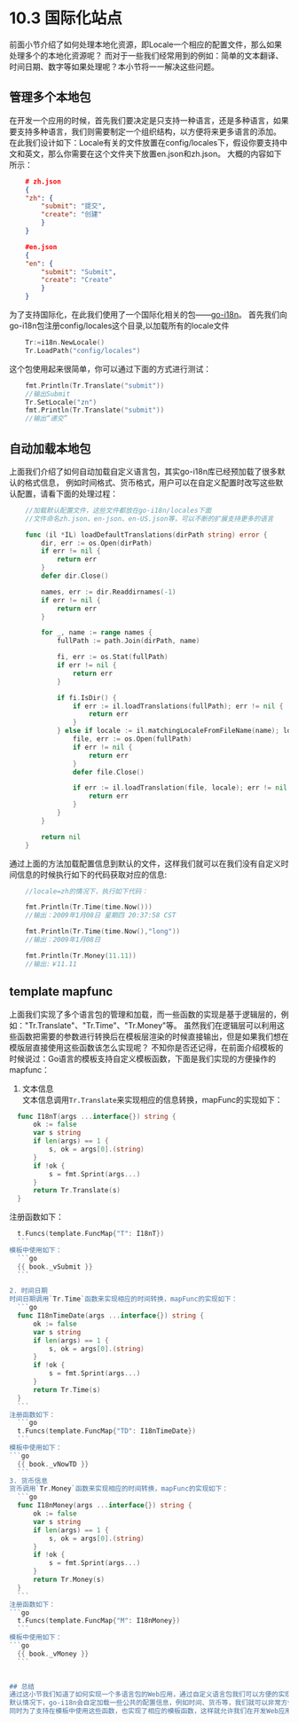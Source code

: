 # 10.3 国际化站点
前面小节介绍了如何处理本地化资源，即Locale一个相应的配置文件，那么如果处理多个的本地化资源呢？
而对于一些我们经常用到的例如：简单的文本翻译、时间日期、数字等如果处理呢？本小节将一一解决这些问题。


## 管理多个本地包
在开发一个应用的时候，首先我们要决定是只支持一种语言，还是多种语言，如果要支持多种语言，我们则需要制定一个组织结构，以方便将来更多语言的添加。
在此我们设计如下：Locale有关的文件放置在config/locales下，假设你要支持中文和英文，那么你需要在这个文件夹下放置en.json和zh.json。
大概的内容如下所示：
```json
	# zh.json
	{
	"zh": {
		"submit": "提交",
		"create": "创建"
		}
	}

	#en.json
	{
	"en": {
		"submit": "Submit",
		"create": "Create"
		}
	}
```

为了支持国际化，在此我们使用了一个国际化相关的包——[go-i18n](https://github.com/astaxie/go-i18n)。
首先我们向go-i18n包注册config/locales这个目录,以加载所有的locale文件
```go
	Tr:=i18n.NewLocale()
	Tr.LoadPath("config/locales")
```

这个包使用起来很简单，你可以通过下面的方式进行测试：
```go
	fmt.Println(Tr.Translate("submit"))
	//输出Submit
	Tr.SetLocale("zn")
	fmt.Println(Tr.Translate("submit"))
	//输出“递交”
```

## 自动加载本地包
上面我们介绍了如何自动加载自定义语言包，其实go-i18n库已经预加载了很多默认的格式信息，
例如时间格式、货币格式，用户可以在自定义配置时改写这些默认配置，请看下面的处理过程：
```go
	//加载默认配置文件，这些文件都放在go-i18n/locales下面
	//文件命名zh.json、en-json、en-US.json等，可以不断的扩展支持更多的语言

	func (il *IL) loadDefaultTranslations(dirPath string) error {
		dir, err := os.Open(dirPath)
		if err != nil {
			return err
		}
		defer dir.Close()

		names, err := dir.Readdirnames(-1)
		if err != nil {
			return err
		}

		for _, name := range names {
			fullPath := path.Join(dirPath, name)

			fi, err := os.Stat(fullPath)
			if err != nil {
				return err
			}

			if fi.IsDir() {
				if err := il.loadTranslations(fullPath); err != nil {
					return err
				}
			} else if locale := il.matchingLocaleFromFileName(name); locale != "" {
				file, err := os.Open(fullPath)
				if err != nil {
					return err
				}
				defer file.Close()

				if err := il.loadTranslation(file, locale); err != nil {
					return err
				}
			}
		}

		return nil
	}
```

通过上面的方法加载配置信息到默认的文件，这样我们就可以在我们没有自定义时间信息的时候执行如下的代码获取对应的信息:
```go
	//locale=zh的情况下，执行如下代码：

	fmt.Println(Tr.Time(time.Now()))
	//输出：2009年1月08日 星期四 20:37:58 CST

	fmt.Println(Tr.Time(time.Now(),"long"))
	//输出：2009年1月08日

	fmt.Println(Tr.Money(11.11))
	//输出:￥11.11
```


## template mapfunc
上面我们实现了多个语言包的管理和加载，而一些函数的实现是基于逻辑层的，例如："Tr.Translate"、"Tr.Time"、"Tr.Money"等。
虽然我们在逻辑层可以利用这些函数把需要的参数进行转换后在模板层渲染的时候直接输出，但是如果我们想在模版层直接使用这些函数该怎么实现呢？
不知你是否还记得，在前面介绍模板的时候说过：Go语言的模板支持自定义模板函数，下面是我们实现的方便操作的mapfunc：

1. 文本信息   
  文本信息调用`Tr.Translate`来实现相应的信息转换，mapFunc的实现如下：
  ```go
	func I18nT(args ...interface{}) string {
		ok := false
		var s string
		if len(args) == 1 {
			s, ok = args[0].(string)
		}
		if !ok {
			s = fmt.Sprint(args...)
		}
		return Tr.Translate(s)
	}
  ```
  注册函数如下：
  ```go
	t.Funcs(template.FuncMap{"T": I18nT})
	```
  模板中使用如下：
	```go
	{{ book._vSubmit }}
	```

2. 时间日期   
  时间日期调用`Tr.Time`函数来实现相应的时间转换，mapFunc的实现如下：
	```go
	func I18nTimeDate(args ...interface{}) string {
		ok := false
		var s string
		if len(args) == 1 {
			s, ok = args[0].(string)
		}
		if !ok {
			s = fmt.Sprint(args...)
		}
		return Tr.Time(s)
	}
	```
  注册函数如下：
	```go
	t.Funcs(template.FuncMap{"TD": I18nTimeDate})
	```
  模板中使用如下：
  ```go
	{{ book._vNowTD }}
	```
3. 货币信息   
  货币调用`Tr.Money`函数来实现相应的时间转换，mapFunc的实现如下：
	```go
	func I18nMoney(args ...interface{}) string {
		ok := false
		var s string
		if len(args) == 1 {
			s, ok = args[0].(string)
		}
		if !ok {
			s = fmt.Sprint(args...)
		}
		return Tr.Money(s)
	}
	```
  注册函数如下：
  ```go
	t.Funcs(template.FuncMap{"M": I18nMoney})
	```
  模板中使用如下：
  ```go
	{{ book._vMoney }}
	```
	

## 总结
通过这小节我们知道了如何实现一个多语言包的Web应用，通过自定义语言包我们可以方便的实现多语言，而且通过配置文件能够非常方便的扩充多语言，
默认情况下，go-i18n会自定加载一些公共的配置信息，例如时间、货币等，我们就可以非常方便的使用，
同时为了支持在模板中使用这些函数，也实现了相应的模板函数，这样就允许我们在开发Web应用的时候直接在模板中通过pipeline的方式来操作多语言包。

